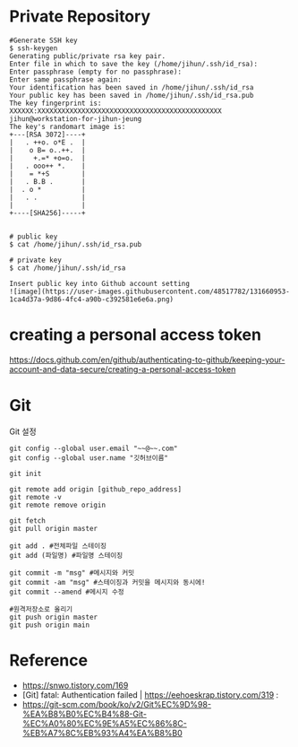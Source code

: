 # Private Repository
```
#Generate SSH key
$ ssh-keygen
Generating public/private rsa key pair.
Enter file in which to save the key (/home/jihun/.ssh/id_rsa): 
Enter passphrase (empty for no passphrase): 
Enter same passphrase again: 
Your identification has been saved in /home/jihun/.ssh/id_rsa
Your public key has been saved in /home/jihun/.ssh/id_rsa.pub
The key fingerprint is:
XXXXXX:XXXXXXXXXXXXXXXXXXXXXXXXXXXXXXXXXXXXXXXXXXXXXX jihun@workstation-for-jihun-jeung
The key's randomart image is:
+---[RSA 3072]----+
|   . ++o. o*E .  |
|    o B= o..++.  |
|     +.=* +o=o.  |
|   . ooo++ *.    |
|    = *+S        |
|   . B.B .       |
|  . o *          |
|   . .           |
|                 |
+----[SHA256]-----+


# public key
$ cat /home/jihun/.ssh/id_rsa.pub

# private key
$ cat /home/jihun/.ssh/id_rsa

Insert public key into Github account setting
![image](https://user-images.githubusercontent.com/48517782/131660953-1ca4d37a-9d86-4fc4-a90b-c392581e6e6a.png)

```
# creating a personal access token
https://docs.github.com/en/github/authenticating-to-github/keeping-your-account-and-data-secure/creating-a-personal-access-token

# Git 
Git 설정
```
git config --global user.email "~~@~~.com"
git config --global user.name "깃허브이름"

git init

git remote add origin [github_repo_address]
git remote -v
git remote remove origin

```


```
git fetch
git pull origin master

git add . #전체파일 스테이징
git add (파일명) #파일명 스테이징

git commit -m "msg" #메시지와 커밋
git commit -am "msg" #스테이징과 커밋을 메시지와 동시에!
git commit --amend #메시지 수정

#원격저장소로 올리기
git push origin master
git push origin main
```

# Reference
- https://snwo.tistory.com/169
- [Git] fatal: Authentication failed | https://eehoeskrap.tistory.com/319 : 
- https://git-scm.com/book/ko/v2/Git%EC%9D%98-%EA%B8%B0%EC%B4%88-Git-%EC%A0%80%EC%9E%A5%EC%86%8C-%EB%A7%8C%EB%93%A4%EA%B8%B0
